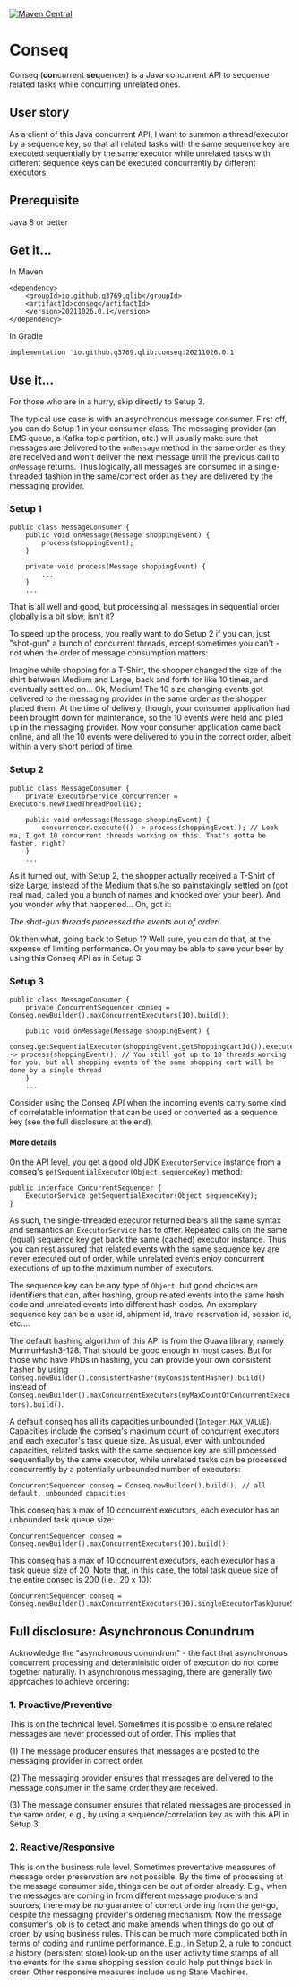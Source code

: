 [![Maven Central](https://img.shields.io/maven-central/v/io.github.q3769.qlib/conseq.svg?label=Maven%20Central)](https://search.maven.org/search?q=g:%22io.github.q3769.qlib%22%20AND%20a:%22conseq%22)
# Conseq

Conseq (**con**current **seq**uencer) is a Java concurrent API to sequence related tasks while concurring unrelated ones.

## User story
As a client of this Java concurrent API, I want to summon a thread/executor by a sequence key, so that all related tasks with the same sequence key are executed sequentially by the same executor while unrelated tasks with different sequence keys can be executed concurrently by different executors.

## Prerequisite
Java 8 or better

## Get it...
In Maven
```
<dependency>
    <groupId>io.github.q3769.qlib</groupId>
    <artifactId>conseq</artifactId>
    <version>20211026.0.1</version>
</dependency>
```
In Gradle
```
implementation 'io.github.q3769.qlib:conseq:20211026.0.1'
```

## Use it...
For those who are in a hurry, skip directly to Setup 3.

The typical use case is with an asynchronous message consumer. First off, you can do Setup 1 in your consumer class. The messaging provider (an EMS queue, a Kafka topic partition, etc.) will usually make sure that messages are delivered to the `onMessage` method in the same order as they are received and won't deliver the next message until the previous call to `onMessage` returns. Thus logically, all messages are consumed in a single-threaded fashion in the same/correct order as they are delivered by the messaging provider. 

### Setup 1
```
public class MessageConsumer {
    public void onMessage(Message shoppingEvent) {
        process(shoppingEvent);
    }

    private void process(Message shoppingEvent) {
        ...
    }
    ...
```

That is all well and good, but processing all messages in sequential order globally is a bit slow, isn't it?

To speed up the process, you really want to do Setup 2 if you can, just "shot-gun" a bunch of concurrent threads, except sometimes you can't - not when the order of message consumption matters:

Imagine while shopping for a T-Shirt, the shopper changed the size of the shirt between Medium and Large, back and forth for like 10 times, and eventually settled on... Ok, Medium! The 10 size changing events got delivered to the messaging provider in the same order as the shopper placed them. At the time of delivery, though, your consumer application had been brought down for maintenance, so the 10 events were held and piled up in the messaging provider. Now your consumer application came back online, and all the 10 events were delivered to you in the correct order, albeit within a very short period of time. 

### Setup 2
```
public class MessageConsumer {
    private ExecutorService concurrencer = Executors.newFixedThreadPool(10);
    
    public void onMessage(Message shoppingEvent) {
        concurrencer.execute(() -> process(shoppingEvent)); // Look ma, I got 10 concurrent threads working on this. That's gotta be faster, right?
    }    
    ...
```
As it turned out, with Setup 2, the shopper actually received a T-Shirt of size Large, instead of the Medium that s/he so painstakingly settled on (got real mad, called you a bunch of names and knocked over your beer). And you wonder why that happened... Oh, got it: 

*The shot-gun threads processed the events out of order!*

Ok then what, going back to Setup 1? Well sure, you can do that, at the expense of limiting performance. Or you may be able to save your beer by using this Conseq API as in Setup 3:

### Setup 3
```
public class MessageConsumer {
    private ConcurrentSequencer conseq = Conseq.newBuilder().maxConcurrentExecutors(10).build();
    
    public void onMessage(Message shoppingEvent) {
        conseq.getSequentialExecutor(shoppingEvent.getShoppingCartId()).execute(() -> process(shoppingEvent)); // You still got up to 10 threads working for you, but all shopping events of the same shopping cart will be done by a single thread
    }
    ...
```

Consider using the Conseq API when the incoming events carry some kind of correlatable information that can be used or converted as a sequence key (see the full disclosure at the end).

#### More details

On the API level, you get a good old JDK `ExecutorService` instance from a conseq's `getSequentialExecutor(Object sequenceKey)` method:
```
public interface ConcurrentSequencer {
    ExecutorService getSequentialExecutor(Object sequenceKey);
}
```
As such, the single-threaded executor returned bears all the same syntax and semantics an `ExecutorService` has to offer. Repeated calls on the same (equal) sequence key get back the same (cached) executor instance. Thus you can rest assured that related events with the same sequence key are never executed out of order, while unrelated events enjoy concurrent executions of up to the maximum number of executors.

The sequence key can be any type of `Object`, but good choices are identifiers that can, after hashing, group related events into the same hash code and unrelated events into different hash codes. An exemplary sequence key can be a user id, shipment id, travel reservation id, session id, etc.... 

The default hashing algorithm of this API is from the Guava library, namely MurmurHash3-128. That should be good enough in most cases. But for those who have PhDs in hashing, you can provide your own consistent hasher by using `Conseq.newBuilder().consistentHasher(myConsistentHasher).build()` instead of `Conseq.newBuilder().maxConcurrentExecutors(myMaxCountOfConcurrentExecutors).build()`.

A default conseq has all its capacities unbounded (`Integer.MAX_VALUE`). Capacities include the conseq's maximum count of concurrent executors and each executor's task queue size. As usual, even with unbounded capacities, related tasks with the same sequence key are still processed sequentially by the same executor, while unrelated tasks can be processed concurrently by a potentially unbounded number of executors:
```
ConcurrentSequencer conseq = Conseq.newBuilder().build(); // all default, unbounded capacities
```

This conseq has a max of 10 concurrent executors, each executor has an unbounded task queue size:
```
ConcurrentSequencer conseq = Conseq.newBuilder().maxConcurrentExecutors(10).build();
```

This conseq has a max of 10 concurrent executors, each executor has a task queue size of 20. Note that, in this case, the total task queue size of the entire conseq is 200 (i.e., 20 x 10):
```
ConcurrentSequencer conseq = Conseq.newBuilder().maxConcurrentExecutors(10).singleExecutorTaskQueueSize(20).build();
```

## Full disclosure: Asynchronous Conundrum

Acknowledge the "asynchronous conundrum" - the fact that asynchronous concurrent processing and deterministic order of execution do not come together naturally. In asynchronous messaging, there are generally two approaches to achieve ordering:

### 1. Proactive/Preventive

This is on the technical level. Sometimes it is possible to ensure related messages are never processed out of order. This implies that

(1) The message producer ensures that messages are posted to the messaging provider in correct order.
   
(2) The messaging provider ensures that messages are delivered to the message consumer in the same order they are received.
    
(3) The message consumer ensures that related messages are processed in the same order, e.g., by using a sequence/correlation key as with this API in Setup 3. 

### 2. Reactive/Responsive
    
This is on the business rule level. Sometimes preventative meassures of message order preservation are not possible. By the time of processing at the message consumer side, things can be out of order already. E.g., when the messages are coming in from different message producers and sources, there may be no guarantee of correct ordering from the get-go, despite the messaging provider's ordering mechanism. Now the message consumer's job is to detect and make amends when things do go out of order, by using business rules. This can be much more complicated both in terms of coding and runtime performance. E.g., in Setup 2, a rule to conduct a history (persistent store) look-up on the user activity time stamps of all the events for the same shopping session could help put things back in order. Other responsive measures include using State Machines.
